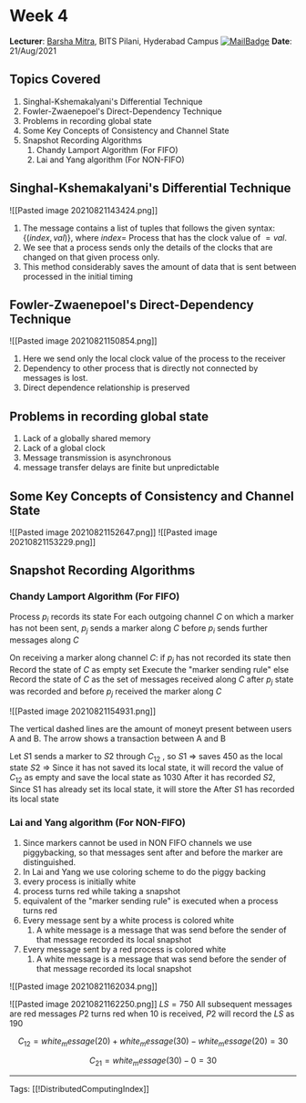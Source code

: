# Week 4

**Lecturer**: [Barsha Mitra](http://a.impartus.com/#/profile/1985732), BITS Pilani, Hyderabad Campus
[![MailBadge](https://img.shields.io/badge/-barsha.mitra@hyderabad.bits--pilani.ac.in-EA4335?style=for-the-badge&logo=gmail&logoColor=white)](mailto:barsha.mitra@hyderabad.bits-pilani.ac.in)
**Date**: 21/Aug/2021

## Topics Covered
1. Singhal-Kshemakalyani's Differential Technique
2. Fowler-Zwaenepoel's Direct-Dependency Technique
3. Problems in recording global state
4. Some Key Concepts of Consistency and Channel State
5. Snapshot Recording Algorithms
	1. Chandy Lamport Algorithm (For FIFO)
	2. Lai and Yang algorithm (For NON-FIFO)

## Singhal-Kshemakalyani's Differential Technique
![[Pasted image 20210821143424.png]]
1. The message contains a list of tuples that follows the given syntax: $\{(index, val)\}$, where $index =$ Process that has the clock value of $= val$. 
2. We see that a process sends only the details of the clocks that are changed on that given process only.
3. This method considerably saves the amount of data that is sent between processed in the initial  timing

## Fowler-Zwaenepoel's Direct-Dependency Technique
![[Pasted image 20210821150854.png]]
1. Here we send only the local clock value of the process to the receiver
2. Dependency to other process that is directly not connected by messages is lost.
3. Direct dependence relationship is preserved

## Problems in recording global state
1. Lack of a globally shared memory
2. Lack of a global clock
3. Message transmission is asynchronous
4. message transfer delays are finite but unpredictable

## Some Key Concepts of Consistency and Channel State
![[Pasted image 20210821152647.png]]
![[Pasted image 20210821153229.png]]

## Snapshot Recording Algorithms
### Chandy Lamport Algorithm (For FIFO)
Process $p_i$ records its state
For each outgoing channel $C$ on which a marker has not been sent, $p_j$ sends a marker along $C$ before $p_i$ sends further messages along $C$

On receiving a marker along channel $C$:
if $p_j$ has not recorded its state then
Record the state of $C$ as empty set
Execute the "marker sending rule"
else
Record the state of $C$ as the set of messages received along $C$ after $p_j$ state was recorded and before $p_j$ received the marker along $C$

![[Pasted image 20210821154931.png]]

The vertical dashed lines are the amount of moneyt present between users A and B.
The arrow shows a transaction between A and B

Let $S1$ sends a marker to $S2$ through $C_{12}$ , so
	$S1$ => saves 450 as the local state
	$S2$ => Since it has not saved its local state, it will record the value of $C_{12}$ as empty and save the local state as 1030
	After it has recorded $S2$, Since S1 has already set its local state, it will store the 
	After $S1$ has recorded its local state

### Lai and Yang algorithm (For NON-FIFO)
1. Since markers cannot be used in NON FIFO channels we use piggybacking, so that messages sent after and before the marker are distinguished.
2. In Lai and Yang we use coloring scheme to do the piggy backing
3. every process is initially white
4. process turns red while taking a snapshot
5. equivalent of the "marker sending rule" is executed when a process turns red
6. Every message sent by a white process is colored white
	1. A white message is a message that was send before the sender of that message recorded its local snapshot
6. Every message sent by a red process is colored white
	1. A white message is a message that was send before the sender of that message recorded its local snapshot

![[Pasted image 20210821162034.png]]

![[Pasted image 20210821162250.png]]
$LS = 750$
All subsequent messages are red messages
$P2$ turns red when 10 is received, $P2$ will record the $LS$ as 190

$$C_{12} = white_message(20) + white_message(30) - white_message(20) = 30$$

$$C_{21} = white_message(30) - 0 = 30$$

---
Tags: [[!DistributedComputingIndex]]